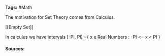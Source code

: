 **Tags:** #Math 

The motivation for Set Theory comes from Calculus.  

[[Empty Set]]

In calculus we have intervals \[-PI, PI\) ={ x e Real Numbers : -PI <= x < PI }
#### Sources: